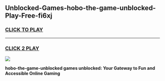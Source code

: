 
## Unblocked-Games-hobo-the-game-unblocked-Play-Free-fi6xj
<h3>
<a href="https://premium76.site?title=hobo-the-game-unblocked&ref=23A">CLICK TO PLAY</a></h3>
<hr>

<h3>
<a href="https://premium76.site?title=hobo-the-game-unblocked&ref=23A">CLICK 2 PLAY</a>
  
</h3>

<a href="https://premium76.site?title=hobo-the-game-unblocked&ref=23A"><img src="https://clearcache.store/games.png"></a>


**hobo-the-game-unblocked games unblocked: Your Gateway to Fun and Accessible Online Gaming**
